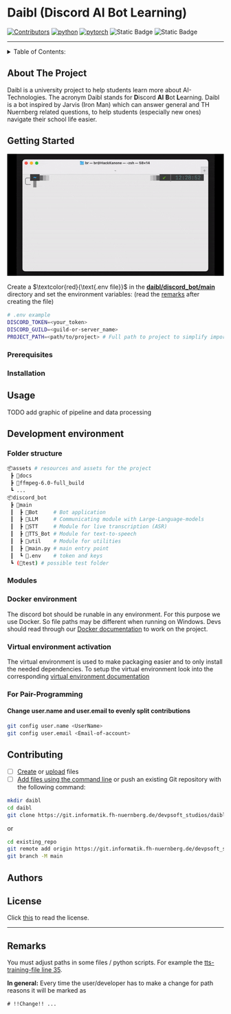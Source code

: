 # Daibl (Discord AI Bot Learning)

[![Contributors][contributors-shield]][contributors-url]
[![python](https://img.shields.io/badge/min._Python-3.9-3776AB.svg?style=flat&logo=python&logoColor=white)](https://www.python.org)
[![pytorch](https://img.shields.io/badge/PyTorch-latest-EE4C2C.svg?style=flat&logo=pytorch)](https://pytorch.org)
![Static Badge](https://img.shields.io/badge/Example%20Badge-8A2BE2)
![Static Badge](https://img.shields.io/badge/Example%202-blue)

---

<details>
<summary>Table of Contents:</summary>

- [About the project](#about-the-project)
- [Getting Started](#getting-started)
  - [Prerequisites](#prerequisites)
  - [Installation](#installation)
- [Usage](#usage)
- [Development environment](#development-environment)
  - [Folder structure](#folder-structure)
  - [Modules](#modules)
  - [Docker environment](#docker-environment)
  - [Virtual environment activation](#virtual-environment-activation)
  - [For Pair-Programming](#for-pair-programming)
- [Contributing](#contributing)
- [Authors](#authors)
- [License](#license)
- [Remarks](#remarks)

</details>

## About The Project

Daibl is a university project to help students learn more about AI-Technologies. The acronym Daibl stands for **D**iscord **AI** **B**ot **L**earning. Daibl is a bot inspired by Jarvis (Iron Man) which can answer general and TH Nuernberg related questions, to help students (especially new ones) navigate their school life easier.



## Getting Started

![Setup](assets/docs/docs_images/clone_project.gif)

Create a $`\textcolor{red}{\text{.env file}}`$ in the **[daibl/discord_bot/main](discord_bot/main/example.env)** directory and set the environment variables: (read the [remarks](#remarks) after creating the file)

```sh
# .env example
DISCORD_TOKEN=<your_token>
DISCORD_GUILD=<guild-or-server_name>
PROJECT_PATH=<path/to/project> # Full path to project to simplify imports (if you want to read further into this google Python Path)
```

### Prerequisites

### Installation

## Usage

TODO add graphic of pipeline and data processing

## Development environment

### Folder structure

```sh
📦assets # resources and assets for the project
 ┣ 📂docs
 ┣ 📂ffmpeg-6.0-full_build
 ┗ ...
📦discord_bot
 ┣ 📂main
 ┃  ┣ 📂Bot     # Bot application
 ┃  ┣ 📂LLM     # Communicating module with Large-Language-models
 ┃  ┣ 📂STT     # Module for live transcription (ASR)
 ┃  ┣ 📂TTS_Bot # Module for text-to-speech
 ┃  ┣ 📂util    # Module for utilities
 ┃  ┣ 📜main.py # main entry point
 ┃  ┗ 📜.env    # token and keys
 ┗ (📂test) # possible test folder
 ```

### Modules

### Docker environment

The discord bot should be runable in any environment. For this purpose we use Docker. So file paths may be different when running on Windows. Devs should read through our [Docker documentation](assets/docs/Docker.md) to work on the project.

### **Virtual environment activation**

The virtual environment is used to make packaging easier and to only install the needed dependencies. To setup the virtual environment look into the corresponding [virtual environment documentation](assets/docs/Venv.md)

### For Pair-Programming

#### Change user.name and user.email to evenly split contributions

```sh
git config user.name <UserName>
git config user.email <Email-of-account>
```

## Contributing

- [ ] [Create](https://docs.gitlab.com/ee/user/project/repository/web_editor.html#create-a-file) or [upload](https://docs.gitlab.com/ee/user/project/repository/web_editor.html#upload-a-file) files
- [ ] [Add files using the command line](https://docs.gitlab.com/ee/gitlab-basics/add-file.html#add-a-file-using-the-command-line) or push an existing Git repository with the following command:

```sh
mkdir daibl
cd daibl
git clone https://git.informatik.fh-nuernberg.de/devpsoft_studios/daibl.git
```

or

```sh
cd existing_repo
git remote add origin https://git.informatik.fh-nuernberg.de/devpsoft_studios/daibl.git
git branch -M main
```

## Authors

## License

Click [this](/LICENSE) to read the license.

---

## Remarks

You must adjust paths in some files / python scripts. For example the [tts-training-file line 35](discord_bot/main/TTS_Bot/Train_Voice/Training_Scripts/train_vits_win.py).

**In general:**
Every time the user/developer has to make a change for path reasons it will be marked as

```
# !!Change!! ...
```

<!-- MARKDOWN LINKS & IMAGES -->
<!-- https://www.markdownguide.org/basic-syntax/#reference-style-links -->
<!-- https://shields.io/badges (Bagde generator)-->
[contributors-shield]: https://img.shields.io/github/contributors/github_username/repo_name.svg?style=for-the-badge
[contributors-url]: https://github.com/github_username/repo_name/graphs/contributors